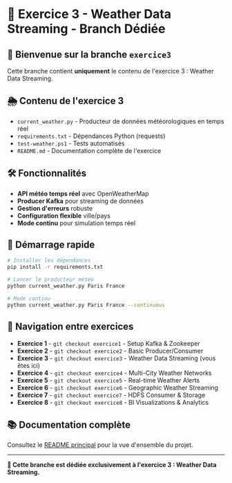 # 🚀 Exercice 3 - Weather Data Streaming - Branch Dédiée

## 🎯 Bienvenue sur la branche `exercice3`

Cette branche contient **uniquement** le contenu de l'exercice 3 : Weather Data Streaming.

## 🌦️ Contenu de l'exercice 3

- `current_weather.py` - Producteur de données météorologiques en temps réel
- `requirements.txt` - Dépendances Python (requests)
- `test-weather.ps1` - Tests automatisés
- `README.md` - Documentation complète de l'exercice

## 🛠️ Fonctionnalités

- **API météo temps réel** avec OpenWeatherMap
- **Producer Kafka** pour streaming de données
- **Gestion d'erreurs** robuste
- **Configuration flexible** ville/pays
- **Mode continu** pour simulation temps réel

## 🚀 Démarrage rapide

```bash
# Installer les dépendances
pip install -r requirements.txt

# Lancer le producteur météo
python current_weather.py Paris France

# Mode continu
python current_weather.py Paris France --continuous
```

## 🌟 Navigation entre exercices

- **Exercice 1** - `git checkout exercice1` - Setup Kafka & Zookeeper
- **Exercice 2** - `git checkout exercice2` - Basic Producer/Consumer
- **Exercice 3** - `git checkout exercice3` - Weather Data Streaming (vous êtes ici)
- **Exercice 4** - `git checkout exercice4` - Multi-City Weather Networks
- **Exercice 5** - `git checkout exercice5` - Real-time Weather Alerts
- **Exercice 6** - `git checkout exercice6` - Geographic Weather Streaming
- **Exercice 7** - `git checkout exercice7` - HDFS Consumer & Storage
- **Exercice 8** - `git checkout exercice8` - BI Visualizations & Analytics

## 📚 Documentation complète

Consultez le [README principal](https://github.com/cardgis/kafka/blob/main/README.md) pour la vue d'ensemble du projet.

---
**🎯 Cette branche est dédiée exclusivement à l'exercice 3 : Weather Data Streaming.**